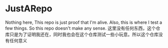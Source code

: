 # JustARepo
Nothing here, This repo is just proof that I'm alive. Also, this is where I test a few things. So this repo doesn't make any sense.
这里没有任何东西，这个仓库只是为了证明我还在，同时我也会在这个仓库测试一些小玩意。所以这个仓库没有任何意义
